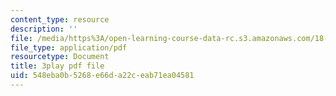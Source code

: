 ```yaml
---
content_type: resource
description: ''
file: /media/https%3A/open-learning-course-data-rc.s3.amazonaws.com/18-650-statistics-for-applications-fall-2016/548eba0b5268e66da22ceab71ea04581_JTbZP0yt9qc.pdf
file_type: application/pdf
resourcetype: Document
title: 3play pdf file
uid: 548eba0b-5268-e66d-a22c-eab71ea04581
---
```

